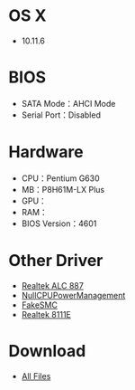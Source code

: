 # OS X
- 10.11.6


# BIOS
- SATA Mode：AHCI Mode
- Serial Port：Disabled


# Hardware
- CPU：Pentium G630
- MB：P8H61M-LX Plus
- GPU：
- RAM：
- BIOS Version：4601


# Other Driver
* [Realtek ALC 887](https://github.com/toleda/audio_kext_enabler/raw/master/HDAEnabler1.kext.zip)
* [NullCPUPowerManagement](https://www.tonymacx86.com/resources/nullcpupowermanagement.268)
* [FakeSMC](https://www.tonymacx86.com/resources/fakesmc.282)
* [Realtek 8111E](https://bitbucket.org/RehabMan/os-x-realtek-network/downloads/RehabMan-Realtek-Network-v2-2015-1230.zip)


# Download
* [All Files]() 

![]()